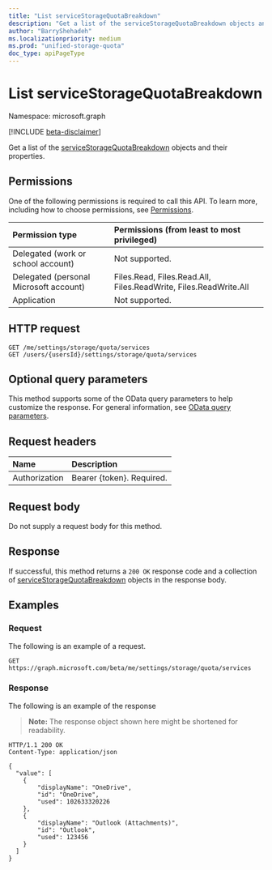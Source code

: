 ```yaml
---
title: "List serviceStorageQuotaBreakdown"
description: "Get a list of the serviceStorageQuotaBreakdown objects and their properties."
author: "BarryShehadeh"
ms.localizationpriority: medium
ms.prod: "unified-storage-quota"
doc_type: apiPageType
---
```


# List serviceStorageQuotaBreakdown
Namespace: microsoft.graph

[!INCLUDE [beta-disclaimer](../../includes/beta-disclaimer.md)]

Get a list of the [serviceStorageQuotaBreakdown](../resources/servicestoragequotabreakdown.md) objects and their properties.

## Permissions
One of the following permissions is required to call this API. To learn more, including how to choose permissions, see [Permissions](/graph/permissions-reference).

|Permission type|Permissions (from least to most privileged)|
|:---|:---|
|Delegated (work or school account)| Not supported. |
|Delegated (personal Microsoft account)| Files.Read, Files.Read.All, Files.ReadWrite, Files.ReadWrite.All |
|Application| Not supported. |

## HTTP request

<!-- {
  "blockType": "ignored"
}
-->
``` http
GET /me/settings/storage/quota/services
GET /users/{usersId}/settings/storage/quota/services
```

## Optional query parameters
This method supports some of the OData query parameters to help customize the response. For general information, see [OData query parameters](/graph/query-parameters).

## Request headers
|Name|Description|
|:---|:---|
|Authorization|Bearer {token}. Required.|

## Request body
Do not supply a request body for this method.

## Response

If successful, this method returns a `200 OK` response code and a collection of [serviceStorageQuotaBreakdown](../resources/servicestoragequotabreakdown.md) objects in the response body.

## Examples

### Request
The following is an example of a request.
<!-- {
  "blockType": "request",
  "name": "list_servicestoragequotabreakdown"
}
-->
``` http
GET https://graph.microsoft.com/beta/me/settings/storage/quota/services
```


### Response
The following is an example of the response
>**Note:** The response object shown here might be shortened for readability.
<!-- {
  "blockType": "response",
  "truncated": true,
  "@odata.type": "Collection(microsoft.graph.serviceStorageQuotaBreakdown)"
}
-->
``` http
HTTP/1.1 200 OK
Content-Type: application/json

{
  "value": [
    {
        "displayName": "OneDrive",
        "id": "OneDrive",
        "used": 102633320226
    },
    {
        "displayName": "Outlook (Attachments)",
        "id": "Outlook",
        "used": 123456
    }
  ]
}
```

